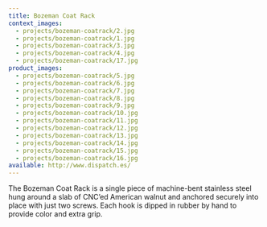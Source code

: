 ```yaml
---
title: Bozeman Coat Rack
context_images:
  - projects/bozeman-coatrack/2.jpg
  - projects/bozeman-coatrack/1.jpg
  - projects/bozeman-coatrack/3.jpg
  - projects/bozeman-coatrack/4.jpg
  - projects/bozeman-coatrack/17.jpg
product_images:
  - projects/bozeman-coatrack/5.jpg
  - projects/bozeman-coatrack/6.jpg
  - projects/bozeman-coatrack/7.jpg
  - projects/bozeman-coatrack/8.jpg
  - projects/bozeman-coatrack/9.jpg
  - projects/bozeman-coatrack/10.jpg
  - projects/bozeman-coatrack/11.jpg
  - projects/bozeman-coatrack/12.jpg
  - projects/bozeman-coatrack/13.jpg
  - projects/bozeman-coatrack/14.jpg
  - projects/bozeman-coatrack/15.jpg
  - projects/bozeman-coatrack/16.jpg
available: http://www.dispatch.es/
---
```


The Bozeman Coat Rack is a single piece of machine-bent stainless steel hung around a slab of CNC’ed American walnut and anchored securely into place with just two screws. Each hook is dipped in rubber by hand to provide color and extra grip.

